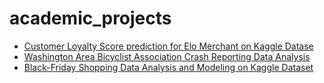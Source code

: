 # academic_projects
* [Customer Loyalty Score prediction for Elo Merchant on Kaggle Datase](https://github.com/merupula/academic_projects/blob/master/BlackFridayShoppingDataAnalysisAndModeling.pdf)
 * [Washington Area Bicyclist Association Crash Reporting Data Analysis](https://github.com/merupula/academic_projects/blob/master/WABACrashReportingDataAnalysis.pdf)
 * [Black-Friday Shopping Data Analysis and Modeling on Kaggle Dataset](https://github.com/merupula/academic_projects/blob/master/BlackFridayShoppingDataAnalysisAndModeling.pdf)

